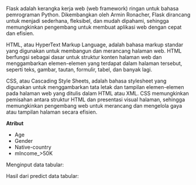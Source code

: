 

Flask adalah kerangka kerja web (web framework) ringan untuk bahasa pemrograman Python. Dikembangkan oleh Armin Ronacher, Flask dirancang untuk menjadi sederhana, fleksibel, dan mudah dipahami, sehingga memungkinkan pengembang untuk membuat aplikasi web dengan cepat dan efisien.



HTML, atau HyperText Markup Language, adalah bahasa markup standar yang digunakan untuk membangun dan merancang halaman web. HTML berfungsi sebagai dasar untuk struktur konten halaman web dan menggambarkan elemen-elemen yang terdapat dalam halaman tersebut, seperti teks, gambar, tautan, formulir, tabel, dan banyak lagi.




CSS, atau Cascading Style Sheets, adalah bahasa stylesheet yang digunakan untuk menggambarkan tata letak dan tampilan elemen-elemen pada halaman web yang ditulis dalam HTML atau XML. CSS memungkinkan pemisahan antara struktur HTML dan presentasi visual halaman, sehingga memungkinkan pengembang web untuk merancang dan mengelola gaya atau tampilan halaman secara efisien.</p>

**Atribut**

* Age
* Gender
* Native-country
* mIncome_>50K

Menginput data tabular:



Hasil dari predict data tabular:

